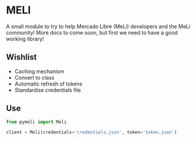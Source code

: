 # MELI

A small module to try to help Mercado Libre (MeLi) developers and the MeLi community! More docs to come soon, but first we need to have a good working library! 

## Wishlist

* Caching mechanism
* Convert to class
* Automatic refresh of tokens
* Standardise credentials file

## Use

```python
from pymeli import Meli

client = Meli(credentials='credentials.json', token='token.json')

```